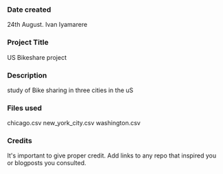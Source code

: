 ### Date created
24th August.
Ivan Iyamarere

### Project Title
US Bikeshare project

### Description
study of Bike sharing in three cities in the uS

### Files used
chicago.csv
new_york_city.csv
washington.csv


### Credits
It's important to give proper credit. Add links to any repo that inspired you or blogposts you consulted.

